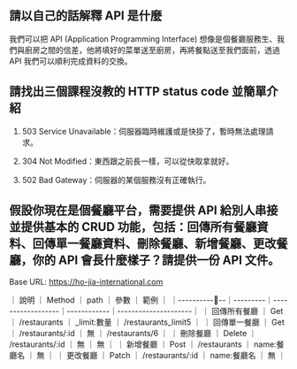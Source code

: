 ## 請以自己的話解釋 API 是什麼

我們可以把 API (Application Programming Interface) 想像是個餐廳服務生、我們與廚房之間的信差，他將填好的菜單送至廚房，再將餐點送至我們面前，透過 API 我們可以順利完成資料的交換。

## 請找出三個課程沒教的 HTTP status code 並簡單介紹

1. 503 Service Unavailable：伺服器臨時維護或是快掛了，暫時無法處理請求。

2. 304 Not Modified：東西跟之前長一樣，可以從快取拿就好。

3. 502 Bad Gateway：伺服器的某個服務沒有正確執行。


## 假設你現在是個餐廳平台，需要提供 API 給別人串接並提供基本的 CRUD 功能，包括：回傳所有餐廳資料、回傳單一餐廳資料、刪除餐廳、新增餐廳、更改餐廳，你的 API 會長什麼樣子？請提供一份 API 文件。

 Base URL: https://ho-jia-international.com

｜ 說明        ｜ Method  ｜ path             ｜ 參數        ｜ 範例                ｜
｜------------｜---------｜------------------｜------------｜---------------------｜ 
｜ 回傳所有餐廳 ｜ Get     ｜ /restaurants     ｜ _limit:數量 ｜ /restaurants_limit5 ｜
｜ 回傳單一餐廳 ｜ Get     ｜ /restaurants/:id ｜ 無          ｜ /restaurants/6     ｜
｜ 刪除餐廳    ｜ Delete  ｜ /restaurants/:id ｜ 無          ｜ 無                  ｜ 
｜ 新增餐廳    ｜ Post    ｜ /restaurants     ｜ name:餐廳名  ｜ 無                  ｜
｜ 更改餐廳    ｜ Patch   ｜ /restaurants/:id ｜ name:餐廳名  ｜ 無                  ｜